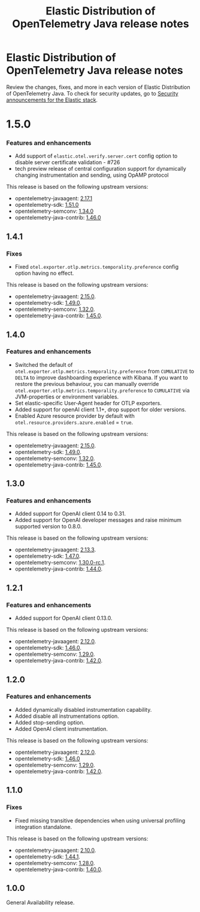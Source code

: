 ﻿---
title: Elastic Distribution of OpenTelemetry Java release notes
description: Release notes for Elastic Distribution of OpenTelemetry Java.
url: https://docs-v3-preview.elastic.dev/release-notes/
products:
  - Elastic Cloud Serverless
  - Elastic Distribution of OpenTelemetry SDK
  - Elastic Observability
---

# Elastic Distribution of OpenTelemetry Java release notes

Review the changes, fixes, and more in each version of Elastic Distribution of OpenTelemetry Java.
To check for security updates, go to [Security announcements for the Elastic stack](https://discuss.elastic.co/c/announcements/security-announcements/31).

# 1.5.0


### Features and enhancements

- Add support of `elastic.otel.verify.server.cert` config option to disable server certificate validation - #726
- tech preview release of central configuration support for dynamically changing instrumentation and sending, using OpAMP protocol

This release is based on the following upstream versions:
- opentelemetry-javaagent: [2.17.1](https://github.com/open-telemetry/opentelemetry-java-instrumentation/releases/tag/v2.17.1)
- opentelemetry-sdk: [1.51.0](https://github.com/open-telemetry/opentelemetry-java/releases/tag/v1.51.0)
- opentelemetry-semconv: [1.34.0](https://github.com/open-telemetry/semantic-conventions-java/releases/tag/v1.34.0)
- opentelemetry-java-contrib: [1.46.0](https://github.com/open-telemetry/opentelemetry-java-contrib/releases/tag/v1.46.0)


## 1.4.1


### Fixes

- Fixed `otel.exporter.otlp.metrics.temporality.preference` config option having no effect.

This release is based on the following upstream versions:
- opentelemetry-javaagent: [2.15.0](https://github.com/open-telemetry/opentelemetry-java-instrumentation/releases/tag/v2.15.0).
- opentelemetry-sdk: [1.49.0](https://github.com/open-telemetry/opentelemetry-java/releases/tag/v1.49.0).
- opentelemetry-semconv: [1.32.0](https://github.com/open-telemetry/semantic-conventions-java/releases/tag/v1.32.0).
- opentelemetry-java-contrib: [1.45.0](https://github.com/open-telemetry/opentelemetry-java-contrib/releases/tag/v1.45.0).


## 1.4.0


### Features and enhancements

- Switched the default of `otel.exporter.otlp.metrics.temporality.preference` from `CUMULATIVE` to `DELTA` to improve dashboarding experience with Kibana. If you want to restore the previous behaviour, you can manually override `otel.exporter.otlp.metrics.temporality.preference` to `CUMULATIVE` via JVM-properties or environment variables.
- Set elastic-specific User-Agent header for OTLP exporters.
- Added support for openAI client 1.1+, drop support for older versions.
- Enabled Azure resource provider by default with `otel.resource.providers.azure.enabled` = `true`.

This release is based on the following upstream versions:
- opentelemetry-javaagent: [2.15.0](https://github.com/open-telemetry/opentelemetry-java-instrumentation/releases/tag/v2.15.0).
- opentelemetry-sdk: [1.49.0](https://github.com/open-telemetry/opentelemetry-java/releases/tag/v1.49.0).
- opentelemetry-semconv: [1.32.0](https://github.com/open-telemetry/semantic-conventions-java/releases/tag/v1.32.0).
- opentelemetry-java-contrib: [1.45.0](https://github.com/open-telemetry/opentelemetry-java-contrib/releases/tag/v1.45.0).


## 1.3.0


### Features and enhancements

- Added support for OpenAI client 0.14 to 0.31.
- Added support for OpenAI developer messages and raise minimum supported version to 0.8.0.

This release is based on the following upstream versions:
- opentelemetry-javaagent: [2.13.3](https://github.com/open-telemetry/opentelemetry-java-instrumentation/releases/tag/v2.13.3).
- opentelemetry-sdk: [1.47.0](https://github.com/open-telemetry/opentelemetry-java/releases/tag/v1.47.0).
- opentelemetry-semconv: [1.30.0-rc.1](https://github.com/open-telemetry/semantic-conventions-java/releases/tag/v1.30.0-rc.1).
- opentelemetry-java-contrib: [1.44.0](https://github.com/open-telemetry/opentelemetry-java-contrib/releases/tag/v1.44.0).


## 1.2.1


### Features and enhancements

- Added support for OpenAI client 0.13.0.

This release is based on the following upstream versions:
- opentelemetry-javaagent: [2.12.0](https://github.com/open-telemetry/opentelemetry-java-instrumentation/releases/tag/v2.12.0).
- opentelemetry-sdk: [1.46.0](https://github.com/open-telemetry/opentelemetry-java/releases/tag/v1.46.0).
- opentelemetry-semconv: [1.29.0](https://github.com/open-telemetry/semantic-conventions-java/releases/tag/v1.29.0).
- opentelemetry-java-contrib: [1.42.0](https://github.com/open-telemetry/opentelemetry-java-contrib/releases/tag/v1.42.0).


## 1.2.0


### Features and enhancements

- Added dynamically disabled instrumentation capability.
- Added disable all instrumentations option.
- Added stop-sending option.
- Added OpenAI client instrumentation.

This release is based on the following upstream versions:
- opentelemetry-javaagent: [2.12.0](https://github.com/open-telemetry/opentelemetry-java-instrumentation/releases/tag/v2.12.0).
- opentelemetry-sdk: [1.46.0](https://github.com/open-telemetry/opentelemetry-java/releases/tag/v1.46.0)
- opentelemetry-semconv: [1.29.0](https://github.com/open-telemetry/semantic-conventions-java/releases/tag/v1.29.0).
- opentelemetry-java-contrib: [1.42.0](https://github.com/open-telemetry/opentelemetry-java-contrib/releases/tag/v1.42.0).


## 1.1.0


### Fixes

- Fixed missing transitive dependencies when using universal profiling integration standalone.

This release is based on the following upstream versions:
- opentelemetry-javaagent: [2.10.0](https://github.com/open-telemetry/opentelemetry-java-instrumentation/releases/tag/v2.10.0).
- opentelemetry-sdk: [1.44.1](https://github.com/open-telemetry/opentelemetry-java/releases/tag/v1.44.1).
- opentelemetry-semconv: [1.28.0](https://github.com/open-telemetry/semantic-conventions-java/releases/tag/v1.28.0).
- opentelemetry-java-contrib: [1.40.0](https://github.com/open-telemetry/opentelemetry-java-contrib/releases/tag/v1.40.0).


## 1.0.0

General Availability release.